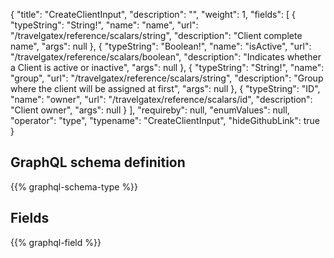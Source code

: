 {
  "title": "CreateClientInput",
  "description": "",
  "weight": 1,
  "fields": [
    {
      "typeString": "String!",
      "name": "name",
      "url": "/travelgatex/reference/scalars/string",
      "description": "Client complete name",
      "args": null
    },
    {
      "typeString": "Boolean!",
      "name": "isActive",
      "url": "/travelgatex/reference/scalars/boolean",
      "description": "Indicates whether a Client is active or inactive",
      "args": null
    },
    {
      "typeString": "String!",
      "name": "group",
      "url": "/travelgatex/reference/scalars/string",
      "description": "Group where the client will be assigned at first",
      "args": null
    },
    {
      "typeString": "ID",
      "name": "owner",
      "url": "/travelgatex/reference/scalars/id",
      "description": "Client owner",
      "args": null
    }
  ],
  "requireby": null,
  "enumValues": null,
  "operator": "type",
  "typename": "CreateClientInput",
  "hideGithubLink": true
}
## GraphQL schema definition

{{% graphql-schema-type %}}

## Fields

{{% graphql-field %}}
